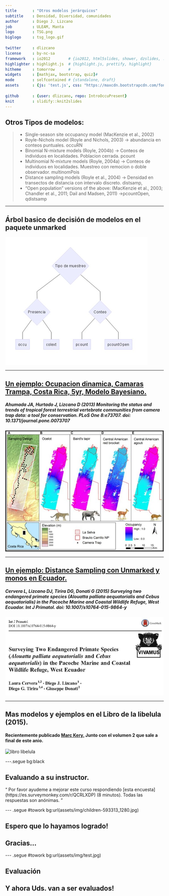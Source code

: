 ```yaml
---
title       : "Otros modelos jerárquicos"
subtitle    : Densidad, Diversidad, comunidades 
author      : Diego J. Lizcano
job         : ULEAM, Manta
logo        : TSG.png
biglogo     : tsg_logo.gif

twitter     : dlizcano
license     : by-nc-sa  
framework   : io2012        # {io2012, html5slides, shower, dzslides, ...}
highlighter : highlight.js  # {highlight.js, prettify, highlight}
hitheme     : tomorrow      # 
widgets     : [mathjax, bootstrap, quiz]# 
mode        : selfcontained # {standalone, draft}
assets      : {js: 'test.js', css: "https://maxcdn.bootstrapcdn.com/font-awesome/4.6.3/css/font-awesome.min.css"}

github      : {user: dlizcano, repo: IntroOccuPresent}
knit        : slidify::knit2slides
---
```




## Otros Tipos de modelos:

> - Single-season site occupancy model (MacKenzie et al., 2002)
> - Royle-Nichols model (Royle and Nichols, 2003) -> abundancia en conteos puntuales. occuRN
> - Binomial N-mixture models (Royle, 2004b) -> Conteos de individuos en localidades. Poblacion cerrada. pcount
> - Multinomial N-mixture models (Royle, 2004a) -> Conteos de individuos en localidades. Muestreo con remocion o doble observador. multinomPois
> - Distance sampling models (Royle et al., 2004) -> Densidad en transectos de distancia con intervalo discreto. distsamp, 
> - “Open population” versions of the above: (MacKenzie et al., 2003; Chandler
et al., 2011; Dail and Madsen, 2011) ->pcountOpen, qdistsamp

---

## Árbol basico de decisión de modelos en el paquete unmarked

![unmarked](assets/img/unmarked2.jpg)

---



## [Un ejemplo: Ocupacion dinamica, Camaras Trampa, Costa Rica, 5yr, Modelo Bayesiano. ](http://journals.plos.org/plosone/article?id=10.1371/journal.pone.0073707)

##### Ahumada JA, Hurtado J, Lizcano D (2013) Monitoring the status and trends of tropical forest terrestrial vertebrate communities from camera trap data: a tool for conservation. PLoS One 8:e73707. doi: 10.1371/journal.pone.0073707

![LauraPaper](assets/img/AhumadaPlos.jpg)

---

## [Un ejemplo: Distance Sampling con Unmarked y monos en Ecuador.](https://www.researchgate.net/publication/282611035_Surveying_Two_Endangered_Primate_Species_Alouatta_palliata_aequatorialis_and_Cebus_aequatorialis_in_the_Pacoche_Marine_and_Coastal_Wildlife_Refuge_West_Ecuador)

##### Cervera L, Lizcano DJ, Tirira DG, Donati G (2015) Surveying two endangered primate species (Alouatta palliata aequatorialis and Cebus aequatorialis) in the Pacoche Marine and Coastal Wildlife Refuge, West Ecuador. Int J Primatol. doi: 10.1007/s10764-015-9864-y

![LauraPaper](assets/img/LauraPacoche.jpg)



---

## Mas modelos y ejemplos en el Libro de la libelula (2015).

#### Recientemente publicado [Marc Kery.](http://store.elsevier.com/Marc-Kery/ELS_1059944/) Junto con el volumen 2 que sale a final de este anio.

![libro libelula](https://images-na.ssl-images-amazon.com/images/I/513ulKHhAKL._SX404_BO1,204,203,200_.jpg)


---.segue bg:black

## Evaluando a su instructor.  


<q> 
Por favor ayudeme a mejorar este curso respondiendo [esta encuesta](https://es.surveymonkey.com/r/QCRLXDP) (8 minutos).  Todas las respuestas son anónimas.
</q> 


--- .segue #towork bg:url(assets/img/children-593313_1280.jpg)

## Espero que lo hayamos logrado! 


## Gracias...


--- .segue #towork bg:url(assets/img/test.jpg)

## Evaluación

## Y ahora Uds. van a ser evaluados!








